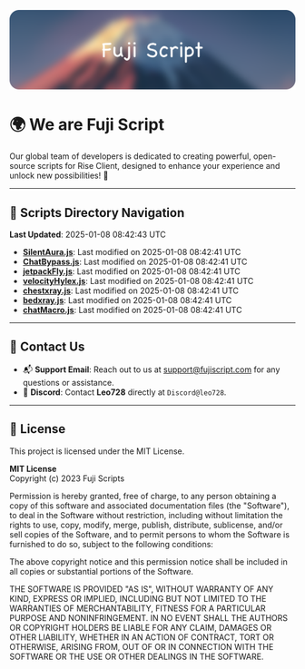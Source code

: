 ![Banner](.github/b.webp)

# 🌍 **We are Fuji Script**

Our global team of developers is dedicated to creating powerful, open-source scripts for Rise Client, designed to enhance your experience and unlock new possibilities! 🌟

---
<!-- SCRIPTS_NAVIGATION_START -->
## 📂 **Scripts Directory Navigation**

**Last Updated**: 2025-01-08 08:42:43 UTC

- **[SilentAura.js](scripts/SilentAura.js)**: Last modified on 2025-01-08 08:42:41 UTC
- **[ChatBypass.js](scripts/ChatBypass.js)**: Last modified on 2025-01-08 08:42:41 UTC
- **[jetpackFly.js](scripts/jetpackFly.js)**: Last modified on 2025-01-08 08:42:41 UTC
- **[velocityHylex.js](scripts/velocityHylex.js)**: Last modified on 2025-01-08 08:42:41 UTC
- **[chestxray.js](scripts/chestxray.js)**: Last modified on 2025-01-08 08:42:41 UTC
- **[bedxray.js](scripts/bedxray.js)**: Last modified on 2025-01-08 08:42:41 UTC
- **[chatMacro.js](scripts/chatMacro.js)**: Last modified on 2025-01-08 08:42:41 UTC

<!-- SCRIPTS_NAVIGATION_END -->

---

## 💬 **Contact Us**  
- 📬 **Support Email**: Reach out to us at [support@fujiscript.com](mailto:support@fujiscript.com) for any questions or assistance.  
- 💬 **Discord**: Contact **Leo728** directly at `Discord@leo728`.

---

## 📜 **License**

This project is licensed under the MIT License.  

**MIT License**  
Copyright (c) 2023 Fuji Scripts  

Permission is hereby granted, free of charge, to any person obtaining a copy of this software and associated documentation files (the "Software"), to deal in the Software without restriction, including without limitation the rights to use, copy, modify, merge, publish, distribute, sublicense, and/or sell copies of the Software, and to permit persons to whom the Software is furnished to do so, subject to the following conditions:  

The above copyright notice and this permission notice shall be included in all copies or substantial portions of the Software.  

THE SOFTWARE IS PROVIDED "AS IS", WITHOUT WARRANTY OF ANY KIND, EXPRESS OR IMPLIED, INCLUDING BUT NOT LIMITED TO THE WARRANTIES OF MERCHANTABILITY, FITNESS FOR A PARTICULAR PURPOSE AND NONINFRINGEMENT. IN NO EVENT SHALL THE AUTHORS OR COPYRIGHT HOLDERS BE LIABLE FOR ANY CLAIM, DAMAGES OR OTHER LIABILITY, WHETHER IN AN ACTION OF CONTRACT, TORT OR OTHERWISE, ARISING FROM, OUT OF OR IN CONNECTION WITH THE SOFTWARE OR THE USE OR OTHER DEALINGS IN THE SOFTWARE.  
